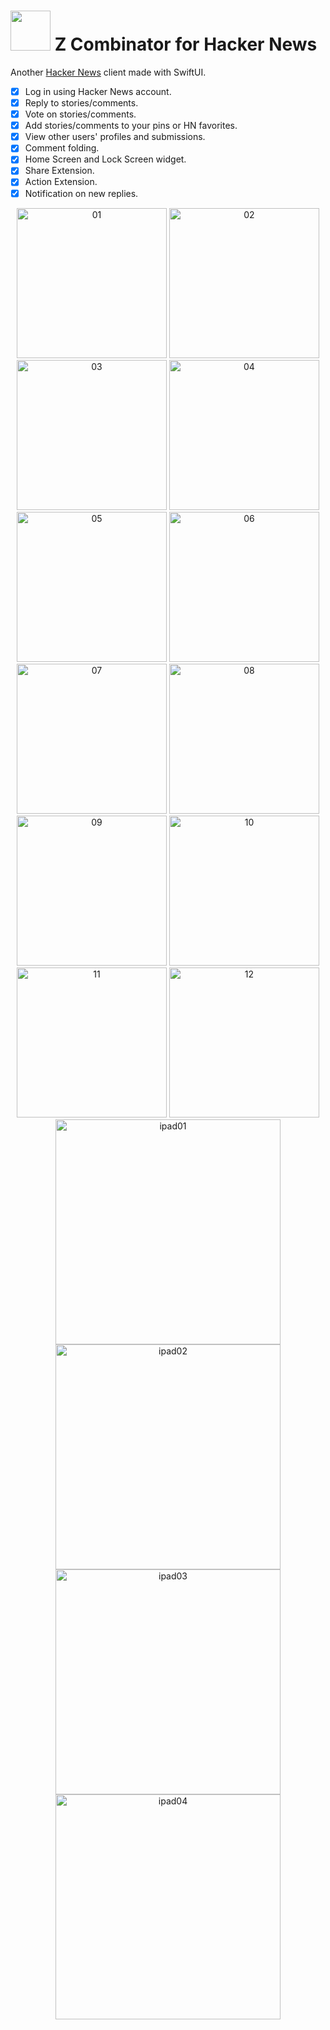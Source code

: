 # <img width="64" src="https://user-images.githubusercontent.com/7277662/183237692-5e8ff802-f2ce-4f5c-92fe-d4899b98d1c7.png"> Z Combinator for Hacker News

Another [Hacker News](https://news.ycombinator.com/) client made with SwiftUI.

- [x] Log in using Hacker News account.
- [x] Reply to stories/comments.
- [x] Vote on stories/comments.
- [x] Add stories/comments to your pins or HN favorites.
- [x] View other users' profiles and submissions.
- [x] Comment folding.
- [x] Home Screen and Lock Screen widget.
- [x] Share Extension.
- [x] Action Extension.
- [x] Notification on new replies.

<p align="center">
  <img width="240" alt="01" src="Resources/Screenshots/iphone-1.png">
  <img width="240" alt="02" src="Resources/Screenshots/iphone-2.png">
  <img width="240" alt="03" src="Resources/Screenshots/iphone-3.png">

  <img width="240" alt="04" src="Resources/Screenshots/extra2-1.png">
  <img width="240" alt="05" src="Resources/Screenshots/extra2-2.png">
  <img width="240" alt="06" src="Resources/Screenshots/extra2-3.png">

  <img width="240" alt="07" src="Resources/Screenshots/iphone-4.png">
  <img width="240" alt="08" src="Resources/Screenshots/iphone-5.png">
  <img width="240" alt="09" src="Resources/Screenshots/iphone-6.png">

  <img width="240" alt="10" src="Resources/Screenshots/extra2-4.png">
  <img width="240" alt="11" src="Resources/Screenshots/extra2-5.png">
  <img width="240" alt="12" src="Resources/Screenshots/extra2-6.png">
  
  <img width="360" alt="ipad01" src="Resources/Screenshots/ipad-1.png">
  <img width="360" alt="ipad02" src="Resources/Screenshots/ipad-2.png">
  <img width="360" alt="ipad03" src="Resources/Screenshots/ipad-3.png">
  <img width="360" alt="ipad04" src="Resources/Screenshots/ipad-4.png">
</p>


